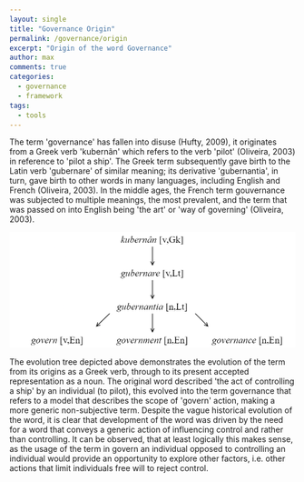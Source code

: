 ```yaml
---
layout: single
title: "Governance Origin"
permalink: /governance/origin
excerpt: "Origin of the word Governance"
author: max
comments: true
categories:
  - governance
  - framework
tags:
  - tools
---
```


The term 'governance' has fallen into disuse (Hufty, 2009), it originates from a Greek verb 'kubernân' which refers to the verb 'pilot' (Oliveira, 2003) in reference to 'pilot a ship'. The Greek term subsequently gave birth to the Latin verb 'gubernare' of similar meaning; its derivative 'gubernantia', in turn, gave birth to other words in many languages, including English and French (Oliveira, 2003). In the middle ages, the French term gouvernance was subjected to multiple meanings, the most prevalent, and the term that was passed on into English being 'the art' or 'way of governing' (Oliveira, 2003).

![word-governance-origin](/assets/governance/word-governance-origin.png "Governance Origin")

The evolution tree depicted above demonstrates the evolution of the term from its origins as a Greek verb, through to its present accepted representation as a noun. The original word described 'the act of controlling a ship' by an individual (to pilot), this evolved into the term governance that refers to a model that describes the scope of 'govern' action, making a more generic non-subjective term. Despite the vague historical evolution of the word, it is clear that development of the word was driven by the need for a word that conveys a generic action of influencing control and rather than controlling. It can be observed, that at least logically this makes sense, as the usage of the term in govern an individual opposed to controlling an individual would provide an opportunity to explore other factors, i.e. other actions that limit individuals free will to reject control.
